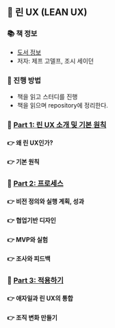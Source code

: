 ## 🚀 린 UX (LEAN UX)

### 📚 책 정보
- [도서 정보](http://www.yes24.com/Product/Goods/11043345)
- 저자: 제프 고델프, 조시 세이던

### 🎯 진행 방법
- 책을 읽고 스터디를 진행
- 책을 읽으며 repository에 정리한다.

### 🐣 [Part 1: 린 UX 소개 및 기본 원칙](https://github.com/saseungmin/reading_books_record_repository/tree/master/summarize_books_in_markdown/LEAN-UX/Part%201)
#### 👉 왜 린 UX인가?
#### 👉 기본 원칙

### 🐣 [Part 2: 프로세스](https://github.com/saseungmin/reading_books_record_repository/tree/master/summarize_books_in_markdown/LEAN-UX/Part%202)
#### 👉 비전 정의와 실행 계획, 성과
#### 👉 협업기반 디자인
#### 👉 MVP와 실험
#### 👉 조사와 피드백

### 🐣 [Part 3: 적용하기](https://github.com/saseungmin/reading_books_record_repository/tree/master/summarize_books_in_markdown/LEAN-UX/Part%203)
#### 👉 애자일과 린 UX의 통합
#### 👉 조직 변화 만들기
